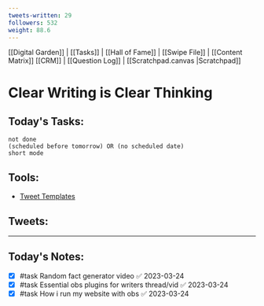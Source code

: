 ```yaml
---
tweets-written: 29
followers: 532
weight: 88.6
---
```

[[Digital Garden]] | [[Tasks]] | [[Hall of Fame]] | [[Swipe File]] | [[Content Matrix]]
[[CRM]] | [[Question Log]] | [[Scratchpad.canvas |Scratchpad]]


# Clear Writing is Clear Thinking

## Today's Tasks:
```tasks
not done
(scheduled before tomorrow) OR (no scheduled date)
short mode
```

## Tools:
- [Tweet Templates](https://www.notion.so/100-Tweet-Templates-with-Examples-fbdcc37fc2e04447ac452d310094e9d1)

## Tweets:


---
## Today's Notes:

- [x] #task Random fact generator video ✅ 2023-03-24
- [x] #task Essential obs plugins for writers thread/vid ✅ 2023-03-24
- [x] #task How i run my website with obs ✅ 2023-03-24
